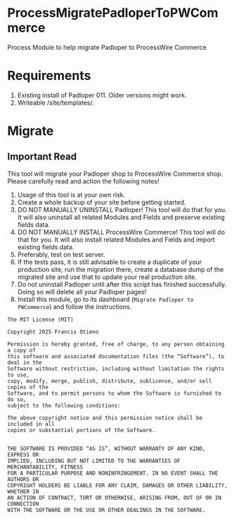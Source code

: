 # ProcessMigratePadloperToPWCommerce
Process Module to help migrate Padloper to ProcessWire Commerce

# Requirements

1. Existing install of Padloper 011. Older versions might work.
2. Writeable /site/templates/.

# Migrate

## Important Read

This tool will migrate your Padloper shop to ProcessWire Commerce shop. Please carefully read and action the following notes!

1. Usage of this tool is at your own risk.
2. Create a whole backup of your site before getting started.
3. DO NOT MANUALLY UNINSTALL Padloper! This tool will do that for you. It will also uninstall all related Modules and Fields and preserve existing fields data.
4. DO NOT MANUALLY INSTALL ProcessWire Commerce! This tool will do that for you. It will also install related Modules and Fields and import existing fields data.
5. Preferably, test on test server.
6. If the tests pass, it is still advisable to create a duplicate of your production site, run the migration there, create a database dump of the migrated site and use that to update your real production site.
7. Do not uninstall Padloper until after this script has finished successfully. Doing so will delete all your Padloper pages!
8. Install this module, go to its dashboard (`Migrate Padloper to PWCommerce`) and follow the instructions.

```
The MIT License (MIT)

Copyright 2025 Francis Otieno

Permission is hereby granted, free of charge, to any person obtaining a copy of
this software and associated documentation files (the “Software”), to deal in the
Software without restriction, including without limitation the rights to use,
copy, modify, merge, publish, distribute, sublicense, and/or sell copies of the
Software, and to permit persons to whom the Software is furnished to do so,
subject to the following conditions:

The above copyright notice and this permission notice shall be included in all
copies or substantial portions of the Software.


THE SOFTWARE IS PROVIDED “AS IS”, WITHOUT WARRANTY OF ANY KIND, EXPRESS OR
IMPLIED, INCLUDING BUT NOT LIMITED TO THE WARRANTIES OF MERCHANTABILITY, FITNESS
FOR A PARTICULAR PURPOSE AND NONINFRINGEMENT. IN NO EVENT SHALL THE AUTHORS OR
COPYRIGHT HOLDERS BE LIABLE FOR ANY CLAIM, DAMAGES OR OTHER LIABILITY, WHETHER IN
AN ACTION OF CONTRACT, TORT OR OTHERWISE, ARISING FROM, OUT OF OR IN CONNECTION
WITH THE SOFTWARE OR THE USE OR OTHER DEALINGS IN THE SOFTWARE.
```
